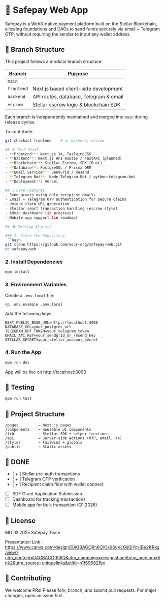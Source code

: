 # 🚀 Safepay Web App

Safepay is a Web3-native payment platform built on the Stellar Blockchain, allowing foundations and DAOs to send funds securely via email + Telegram OTP, without requiring the sender to input any wallet address.

## 🌳 Branch Structure

This project follows a modular branch structure:

| **Branch**        | **Purpose**                            |
|-------------------|-----------------------------------------|
| `main`            |         
| `frontend`        | Next.js based client-side development   |
| `backend`         | API routes, database, Telegram & email  |
| `escrow`          | Stellar escrow logic & blockchain SDK   |

Each branch is independently maintained and merged into `main` during release cycles.

To contribute:
```bash
git checkout frontend    # or backend, escrow

## 🌐 Tech Stack
- **Frontend**: Next.js 14, TailwindCSS
- **Backend**: Next.js API Routes / FastAPI (planned)
- **Blockchain**: Stellar Escrow, SDK (Rust)
- **Database**: PostgreSQL / Prisma ORM
- **Email Service**: SendGrid / Resend
- **Telegram Bot**: Node-Telegram-Bot / python-telegram-bot
- **Deployment**: Vercel

## 🧩 Core Features
- Send grants using only recipient emails
- Email + Telegram OTP authentication for secure claims
- Unique claim URL generation
- Stellar smart transaction handling (escrow style)
- Admin dashboard (in progress)
- Mobile app support (in roadmap)

## 🛠️ Getting Started

### 1. Clone the Repository
```bash
git clone https://github.com/your-org/safepay-web.git
cd safepay-web
```

### 2. Install Dependencies
```bash
npm install
```

### 3. Environment Variables
Create a `.env.local` file:

```bash
cp .env.example .env.local
```

Add the following keys:
```env
NEXT_PUBLIC_BASE_URL=http://localhost:3000
DATABASE_URL=your_postgres_url
TELEGRAM_BOT_TOKEN=your_telegram_token
EMAIL_API_KEY=your_sendgrid_or_resend_key
STELLAR_SECRET=your_stellar_account_secret
```

### 4. Run the App
```bash
npm run dev
```

App will be live on http://localhost:3000

## 🧪 Testing
```bash
npm run test
```

## 🧱 Project Structure
```
/pages         → Next.js pages
/components    → Reusable UI components
/lib           → Stellar SDK + helper functions
/api           → Server-side actions (OTP, email, tx)
/styles        → Tailwind + globals
/public        → Static assets
```

## 📌 DONE 
- [ + ] Stellar pre-auth transactions
- [ + ] Telegram OTP verification
- [ + ] Recipient claim flow with wallet connect
- [ ] SDF Grant Application Submission
- [ ] Dashboard for tracking transactions
- [ ] Mobile app for bulk transaction (Q1 2026)

## 📄 License
MIT © 2025 Safepay Team

Presentation Link : https://www.canva.com/design/DAGBAGORh8Q/Os96yVcGijQlYqHBe2KRkg/view?utm_content=DAGBAGORh8Q&utm_campaign=designshare&utm_medium=link2&utm_source=uniquelinks&utlId=h1f596821bc

## 🤝 Contributing
We welcome PRs! Please fork, branch, and submit pull requests. For major changes, open an issue first.
